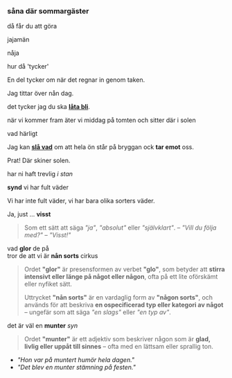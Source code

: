 ### såna där sommargäster

då får du att göra

jajamän

nåja

hur då 'tycker'

En del tycker om när det regnar in genom taken.

Jag tittar över nån dag.

det tycker jag du ska **[låta bli](https://sv.wiktionary.org/wiki/l%C3%A5ta_bli)**.

när vi kommer fram äter vi middag på tomten och sitter där i solen

vad härligt

Jag kan [**slå vad**](https://sv.wiktionary.org/wiki/sl%C3%A5_vad#Verb) om att hela ön står på bryggan ock **tar emot** oss.

Prat! Där skiner solen.

har ni haft trevlig *i stan*

**synd** vi har fult väder

Vi har inte fult väder, vi har bara olika sorters väder.

Ja, just ... **visst**
> Som ett sätt att säga _"ja"_, _"absolut"_ eller _"självklart"_. – _"Vill du följa med?"_ – _"Visst!"_

vad **glor** de på<br>
tror de att vi är **nån sorts** cirkus
> Ordet **"glor"** är presensformen av verbet **"glo"**, som betyder att **stirra intensivt eller länge på något eller någon**, ofta på ett lite oförskämt eller nyfiket sätt.
> 
> Uttrycket **"nån sorts"** är en vardaglig form av **"någon sorts"**, och används för att beskriva **en ospecificerad typ eller kategori av något** – ungefär som att säga _"en slags"_ eller _"en typ av"_.

det är väl en **munter** *syn*
> Ordet **"munter"** är ett adjektiv som beskriver någon som är **glad, livlig eller uppåt till sinnes** – ofta med en lättsam eller sprallig ton.
-   _"Hon var på muntert humör hela dagen."_
-   _"Det blev en munter stämning på festen."_

<!--stackedit_data:
eyJoaXN0b3J5IjpbLTYzNTA0NjMzOCwtODg5NDY1NDA2LC0xNz
EzNzU0MTMyLDg3Mzk3MjcyMywtMTkxNjQ5NTUxNSwtMTAyMTY0
NzI2OCwtNzcwODEyNTI3LDY1MzI3MzM3MCwxMzU1NzU4ODc0LD
U2NzI3MTE4LDE1NDAxMDM2MTQsNDg3MzYxMjg4LC02Njg5NzY2
MTQsMTU2MjYzNTA5OCwtMTc4MDU1NjkxNywxOTk4NzA5NDAxLC
04ODU1MTYzNzRdfQ==
-->